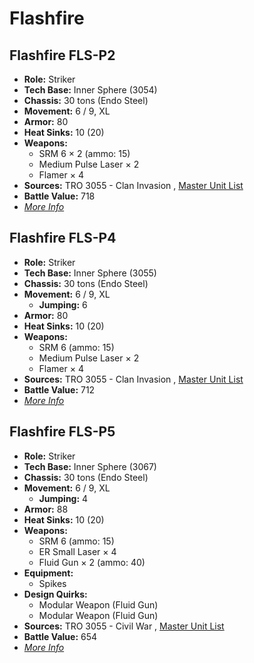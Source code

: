 # Flashfire 

## Flashfire FLS-P2 

- **Role:** Striker 
- **Tech Base:** Inner Sphere (3054) 
- **Chassis:** 30 tons (Endo Steel) 
- **Movement:** 6 / 9, XL 
- **Armor:** 80 
- **Heat Sinks:** 10 (20) 
- **Weapons:** 
  - SRM 6 × 2 (ammo: 15) 
  - Medium Pulse Laser × 2 
  - Flamer × 4 
- **Sources:** TRO 3055 - Clan Invasion , [Master Unit List](http://masterunitlist.info/Unit/Details/1120) 
- **Battle Value:** 718 
- [*More Info*](flashfire/flashfire_fls-p2.md) 

## Flashfire FLS-P4 

- **Role:** Striker 
- **Tech Base:** Inner Sphere (3055) 
- **Chassis:** 30 tons (Endo Steel) 
- **Movement:** 6 / 9, XL 
  - **Jumping:** 6 
- **Armor:** 80 
- **Heat Sinks:** 10 (20) 
- **Weapons:** 
  - SRM 6 (ammo: 15) 
  - Medium Pulse Laser × 2 
  - Flamer × 4 
- **Sources:** TRO 3055 - Clan Invasion , [Master Unit List](http://masterunitlist.info/Unit/Details/1121) 
- **Battle Value:** 712 
- [*More Info*](flashfire/flashfire_fls-p4.md) 

## Flashfire FLS-P5 

- **Role:** Striker 
- **Tech Base:** Inner Sphere (3067) 
- **Chassis:** 30 tons (Endo Steel) 
- **Movement:** 6 / 9, XL 
  - **Jumping:** 4 
- **Armor:** 88 
- **Heat Sinks:** 10 (20) 
- **Weapons:** 
  - SRM 6 (ammo: 15) 
  - ER Small Laser × 4 
  - Fluid Gun × 2 (ammo: 40) 
- **Equipment:** 
  - Spikes 
- **Design Quirks:** 
  - Modular Weapon (Fluid Gun) 
  - Modular Weapon (Fluid Gun) 
- **Sources:** TRO 3055 - Civil War , [Master Unit List](http://masterunitlist.info/Unit/Details/1122) 
- **Battle Value:** 654 
- [*More Info*](flashfire/flashfire_fls-p5.md) 

